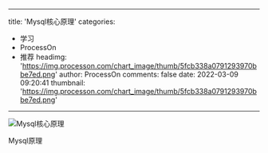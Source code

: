 
---
title: 'Mysql核心原理'
categories: 
 - 学习
 - ProcessOn
 - 推荐
headimg: 'https://img.processon.com/chart_image/thumb/5fcb338a0791293970bbe7ed.png'
author: ProcessOn
comments: false
date: 2022-03-09 09:20:41
thumbnail: 'https://img.processon.com/chart_image/thumb/5fcb338a0791293970bbe7ed.png'
---

<div>   
<img class="thumb" alt="Mysql核心原理" src="https://img.processon.com/chart_image/thumb/5fcb338a0791293970bbe7ed.png" referrerpolicy="no-referrer">
<p>Mysql原理</p>  
</div>
            